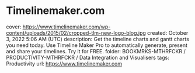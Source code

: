 # Timelinemaker.com

cover: https://www.timelinemaker.com/wp-content/uploads/2015/02/cropped-tlm-new-logo-blog.jpg
created: October 3, 2022 5:06 AM (UTC)
description: Get the timeline charts and gantt charts you need today. Use Timeline Maker Pro to automatically generate, present and share your timelines. Try it for FREE.
folder: BOOKMRKS-MTHRFCKR / PRODUCTIVITY-MTHRFCKR / Data Integration and Visualisers
tags: Productivity
url: https://www.timelinemaker.com